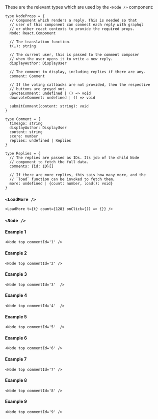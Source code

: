 These are the relevant types which are used by the `<Node />` component:

```code|lang-js
type NodeProps = {
  // Component which renders a reply. This is needed so that
  // user of this component can connect each reply with graphql
  // or other react contexts to provide the required props.
  Node: React.Component

  // The translation function.
  t(…): string

  // The current user, this is passed to the comment composer
  // when the user opens it to write a new reply.
  displayAuthor: DisplayUser

  // The comment to display, including replies if there are any.
  comment: Comment

  // If the voting callbacks are not provided, then the respective
  // buttons are greyed out.
  upvoteComment: undefined | () => void
  downvoteComment: undefined | () => void

  submitComment(content: string): void
}

type Comment = {
  timeago: string
  displayAuthor: DisplayUser
  content: string
  score: number
  replies: undefined | Replies
}

type Replies = {
  // The replies are passed as IDs. Its job of the child Node
  // component to fetch the full data.
  comments: {id: ID}[]

  // If there are more replies, this sais how many more, and the
  // `load` function can be invoked to fetch them.
  more: undefined | {count: number, load(): void}
}
```

### `<LoadMore />`

```react|noSource
<LoadMore t={t} count={128} onClick={() => {}} />
```

### `<Node />`

#### Example 1

```react|noSource
<Node top commentId='1' />
```

#### Example 2

```react|noSource
<Node top commentId='2' />
```

#### Example 3

```react|noSource
<Node top commentId='3'  />
```

#### Example 4

```react|noSource
<Node top commentId='4'  />
```

#### Example 5

```react|noSource
<Node top commentId='5'  />
```

#### Example 6

```react|noSource
<Node top commentId='6' />
```

#### Example 7

```react|noSource
<Node top commentId='7' />
```

#### Example 8

```react|noSource
<Node top commentId='8' />
```

#### Example 9

```react|noSource
<Node top commentId='9' />
```
